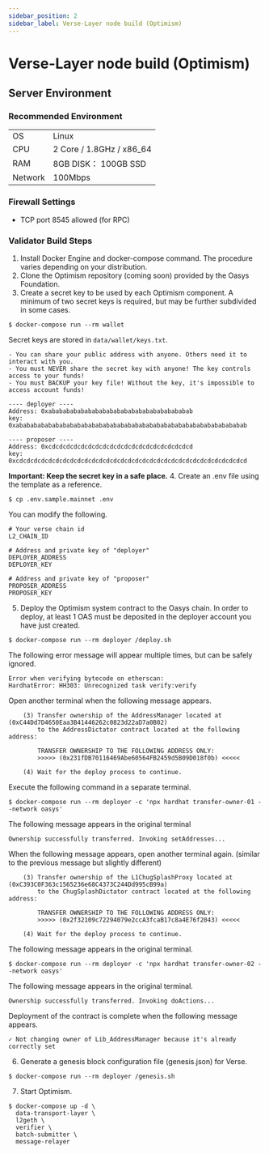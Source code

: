 ```yaml
---
sidebar_position: 2
sidebar_label: Verse-Layer node build (Optimism)
---
```


# Verse-Layer node build (Optimism)
## Server Environment

### Recommended Environment
|         |                            |
|---------|----------------------------|
| OS      | Linux                      |
| CPU     | 2 Core / 1.8GHz / x86_64   |
| RAM     | 8GB DISK： 100GB SSD       |
| Network | 100Mbps                    |

### Firewall Settings
- TCP port 8545 allowed (for RPC)

### Validator Build Steps
1. Install Docker Engine and docker-compose command. The procedure varies depending on your distribution.
2. Clone the Optimism repository (coming soon) provided by the Oasys Foundation.
3. Create a secret key to be used by each Optimism component. A minimum of two secret keys is required, but may be further subdivided in some cases.

```
$ docker-compose run --rm wallet
```

Secret keys are stored in `data/wallet/keys.txt`.

```
- You can share your public address with anyone. Others need it to interact with you.
- You must NEVER share the secret key with anyone! The key controls access to your funds!
- You must BACKUP your key file! Without the key, it's impossible to access account funds!

---- deployer ----
Address: 0xabababababababababababababababababababab
key:     0xabababababababababababababababababababababababababababababababab

---- proposer ----
Address: 0xcdcdcdcdcdcdcdcdcdcdcdcdcdcdcdcdcdcdcdcd
key:     0xcdcdcdcdcdcdcdcdcdcdcdcdcdcdcdcdcdcdcdcdcdcdcdcdcdcdcdcdcdcdcdcd
```
**Important: Keep the secret key in a safe place.**
4. Create an .env file using the template as a reference.
```
$ cp .env.sample.mainnet .env
```
You can modify the following.
```
# Your verse chain id
L2_CHAIN_ID

# Address and private key of "deployer"
DEPLOYER_ADDRESS
DEPLOYER_KEY

# Address and private key of "proposer"
PROPOSER_ADDRESS
PROPOSER_KEY
```
5. Deploy the Optimism system contract to the Oasys chain. In order to deploy, at least 1 OAS must be deposited in the deployer account you have just created. 
```
$ docker-compose run --rm deployer /deploy.sh
```
The following error message will appear multiple times, but can be safely ignored.
```
Error when verifying bytecode on etherscan:
HardhatError: HH303: Unrecognized task verify:verify
```
Open another terminal when the following message appears.
```
    (3) Transfer ownership of the AddressManager located at (0xC44Dd7D4650Eaa3B41446262c0823d22aD7a0B02)
        to the AddressDictator contract located at the following address:

        TRANSFER OWNERSHIP TO THE FOLLOWING ADDRESS ONLY:
        >>>>> (0x231fDB70116469Abe60564FB2459d5B09D018f0b) <<<<<

    (4) Wait for the deploy process to continue.
```
Execute the following command in a separate terminal. 
```
$ docker-compose run --rm deployer -c 'npx hardhat transfer-owner-01 --network oasys'
```
The following message appears in the original terminal 
```
Ownership successfully transferred. Invoking setAddresses...
```
When the following message appears, open another terminal again. (similar to the previous message but slightly different)
```
    (3) Transfer ownership of the L1ChugSplashProxy located at (0xC393C0F363c1565236e68C4373C244Dd995cB99a)
        to the ChugSplashDictator contract located at the following address:

        TRANSFER OWNERSHIP TO THE FOLLOWING ADDRESS ONLY:
        >>>>> (0x2f32109c72294079e2ccA3fcaB17c8a4E76f2043) <<<<<

    (4) Wait for the deploy process to continue.
```
The following message appears in the original terminal.
```
$ docker-compose run --rm deployer -c 'npx hardhat transfer-owner-02 --network oasys'
```
The following message appears in the original terminal.
```
Ownership successfully transferred. Invoking doActions...
```
Deployment of the contract is complete when the following message appears.
```
✓ Not changing owner of Lib_AddressManager because it's already correctly set
```
6. Generate a genesis block configuration file (genesis.json) for Verse.
```
$ docker-compose run --rm deployer /genesis.sh
```
7. Start Optimism.
```
$ docker-compose up -d \
  data-transport-layer \
  l2geth \
  verifier \
  batch-submitter \
  message-relayer
```

